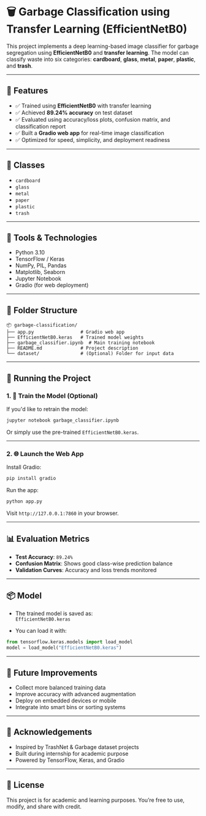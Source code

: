 # 🗑️ Garbage Classification using Transfer Learning (EfficientNetB0)

This project implements a deep learning-based image classifier for garbage segregation using **EfficientNetB0** and **transfer learning**. The model can classify waste into six categories: **cardboard**, **glass**, **metal**, **paper**, **plastic**, and **trash**.

---

## 📌 Features

- ✅ Trained using **EfficientNetB0** with transfer learning  
- ✅ Achieved **89.24% accuracy** on test dataset  
- ✅ Evaluated using accuracy/loss plots, confusion matrix, and classification report  
- ✅ Built a **Gradio web app** for real-time image classification  
- ✅ Optimized for speed, simplicity, and deployment readiness  

---

## 🧠 Classes

- `cardboard`  
- `glass`  
- `metal`  
- `paper`  
- `plastic`  
- `trash`

---

## 🔧 Tools & Technologies

- Python 3.10  
- TensorFlow / Keras  
- NumPy, PIL, Pandas  
- Matplotlib, Seaborn  
- Jupyter Notebook  
- Gradio (for web deployment)

---

## 📁 Folder Structure

```
📦 garbage-classification/
├── app.py                 # Gradio web app
├── EfficientNetB0.keras   # Trained model weights
├── garbage_classifier.ipynb  # Main training notebook
├── README.md              # Project description
└── dataset/               # (Optional) Folder for input data
```

---

## 🚀 Running the Project

### 1. 🧪 Train the Model (Optional)
If you'd like to retrain the model:

```bash
jupyter notebook garbage_classifier.ipynb
```

Or simply use the pre-trained `EfficientNetB0.keras`.

---

### 2. 🌐 Launch the Web App

Install Gradio:

```bash
pip install gradio
```

Run the app:

```bash
python app.py
```

Visit `http://127.0.0.1:7860` in your browser.

---

## 📊 Evaluation Metrics

- **Test Accuracy**: `89.24%`
- **Confusion Matrix**: Shows good class-wise prediction balance
- **Validation Curves**: Accuracy and loss trends monitored

---

## 📦 Model

- The trained model is saved as:  
  `EfficientNetB0.keras`

- You can load it with:
```python
from tensorflow.keras.models import load_model
model = load_model("EfficientNetB0.keras")
```

---

## 📝 Future Improvements

- Collect more balanced training data  
- Improve accuracy with advanced augmentation  
- Deploy on embedded devices or mobile  
- Integrate into smart bins or sorting systems  

---

## 🙌 Acknowledgements

- Inspired by TrashNet & Garbage dataset projects  
- Built during internship for academic purpose  
- Powered by TensorFlow, Keras, and Gradio

---

## 📎 License

This project is for academic and learning purposes. You’re free to use, modify, and share with credit.
